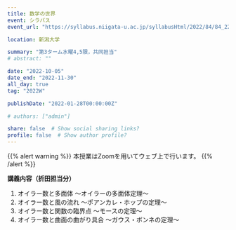 ```yaml
---
title: 数学の世界
event: シラバス
event_url: "https://syllabus.niigata-u.ac.jp/syllabusHtml/2022/84/84_223G6501_ja_JP.html"

location: 新潟大学

summary: "第3ターム水曜4,5限，共同担当"
# abstract: ""

date: "2022-10-05"
date_end: "2022-11-30"
all_day: true
tag: "2022W"

publishDate: "2022-01-28T00:00:00Z"

# authors: ["admin"]

share: false  # Show social sharing links?
profile: false  # Show author profile?
---
```

{{% alert warning %}}
本授業はZoomを用いてウェブ上で行います。
{{% /alert %}}

**講義内容（折田担当分）**
1. オイラー数と多面体 ～オイラーの多面体定理～
2. オイラー数と風の流れ ～ポアンカレ・ホップの定理～
3. オイラー数と関数の臨界点 ～モースの定理～
4. オイラー数と曲面の曲がり具合 ～ガウス・ボンネの定理～
